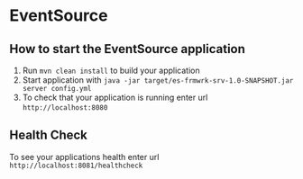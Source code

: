 # EventSource

How to start the EventSource application
---

1. Run `mvn clean install` to build your application
1. Start application with `java -jar target/es-frmwrk-srv-1.0-SNAPSHOT.jar server config.yml`
1. To check that your application is running enter url `http://localhost:8080`

Health Check
---

To see your applications health enter url `http://localhost:8081/healthcheck`
